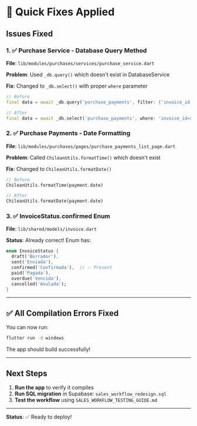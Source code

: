 # 🔧 Quick Fixes Applied

## Issues Fixed

### 1. ✅ Purchase Service - Database Query Method
**File**: `lib/modules/purchases/services/purchase_service.dart`

**Problem**: Used `_db.query()` which doesn't exist in DatabaseService

**Fix**: Changed to `_db.select()` with proper `where` parameter
```dart
// Before
final data = await _db.query('purchase_payments', filter: {'invoice_id': invoiceId});

// After
final data = await _db.select('purchase_payments', where: 'invoice_id=$invoiceId');
```

### 2. ✅ Purchase Payments - Date Formatting
**File**: `lib/modules/purchases/pages/purchase_payments_list_page.dart`

**Problem**: Called `ChileanUtils.formatTime()` which doesn't exist

**Fix**: Changed to `ChileanUtils.formatDate()`
```dart
// Before
ChileanUtils.formatTime(payment.date)

// After
ChileanUtils.formatDate(payment.date)
```

### 3. ✅ InvoiceStatus.confirmed Enum
**File**: `lib/shared/models/invoice.dart`

**Status**: Already correct! Enum has:
```dart
enum InvoiceStatus {
  draft('Borrador'),
  sent('Enviada'),
  confirmed('Confirmada'),  // ✅ Present
  paid('Pagada'),
  overdue('Vencida'),
  cancelled('Anulada');
}
```

---

## ✅ All Compilation Errors Fixed

You can now run:
```bash
flutter run -d windows
```

The app should build successfully!

---

## Next Steps

1. **Run the app** to verify it compiles
2. **Run SQL migration** in Supabase: `sales_workflow_redesign.sql`
3. **Test the workflow** using `SALES_WORKFLOW_TESTING_GUIDE.md`

---

**Status**: ✅ Ready to deploy!
